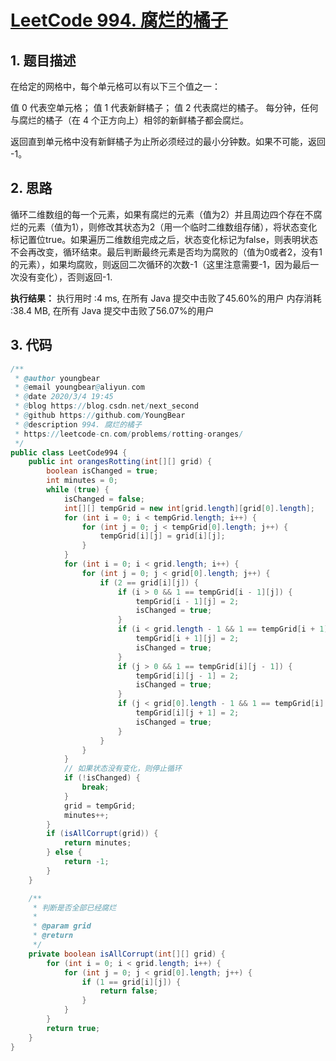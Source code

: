 # [LeetCode 994. 腐烂的橘子](https://leetcode-cn.com/problems/rotting-oranges/)

## 1. 题目描述

在给定的网格中，每个单元格可以有以下三个值之一：

值 0 代表空单元格；
值 1 代表新鲜橘子；
值 2 代表腐烂的橘子。
每分钟，任何与腐烂的橘子（在 4 个正方向上）相邻的新鲜橘子都会腐烂。

返回直到单元格中没有新鲜橘子为止所必须经过的最小分钟数。如果不可能，返回 -1。

## 2. 思路

循环二维数组的每一个元素，如果有腐烂的元素（值为2）并且周边四个存在不腐烂的元素（值为1），则修改其状态为2（用一个临时二维数组存储），将状态变化标记置位true。如果遍历二维数组完成之后，状态变化标记为false，则表明状态不会再改变，循环结束。最后判断最终元素是否均为腐败的（值为0或者2，没有1的元素），如果均腐败，则返回二次循环的次数-1（这里注意需要-1，因为最后一次没有变化），否则返回-1.

**执行结果：**
执行用时 :4 ms, 在所有 Java 提交中击败了45.60%的用户
内存消耗 :38.4 MB, 在所有 Java 提交中击败了56.07%的用户

## 3. 代码



```java
/**
 * @author youngbear
 * @email youngbear@aliyun.com
 * @date 2020/3/4 19:45
 * @blog https://blog.csdn.net/next_second
 * @github https://github.com/YoungBear
 * @description 994. 腐烂的橘子
 * https://leetcode-cn.com/problems/rotting-oranges/
 */
public class LeetCode994 {
    public int orangesRotting(int[][] grid) {
        boolean isChanged = true;
        int minutes = 0;
        while (true) {
            isChanged = false;
            int[][] tempGrid = new int[grid.length][grid[0].length];
            for (int i = 0; i < tempGrid.length; i++) {
                for (int j = 0; j < tempGrid[0].length; j++) {
                    tempGrid[i][j] = grid[i][j];
                }
            }
            for (int i = 0; i < grid.length; i++) {
                for (int j = 0; j < grid[0].length; j++) {
                    if (2 == grid[i][j]) {
                        if (i > 0 && 1 == tempGrid[i - 1][j]) {
                            tempGrid[i - 1][j] = 2;
                            isChanged = true;
                        }
                        if (i < grid.length - 1 && 1 == tempGrid[i + 1][j]) {
                            tempGrid[i + 1][j] = 2;
                            isChanged = true;
                        }
                        if (j > 0 && 1 == tempGrid[i][j - 1]) {
                            tempGrid[i][j - 1] = 2;
                            isChanged = true;
                        }
                        if (j < grid[0].length - 1 && 1 == tempGrid[i][j + 1]) {
                            tempGrid[i][j + 1] = 2;
                            isChanged = true;
                        }
                    }
                }
            }
            // 如果状态没有变化，则停止循环
            if (!isChanged) {
                break;
            }
            grid = tempGrid;
            minutes++;
        }
        if (isAllCorrupt(grid)) {
            return minutes;
        } else {
            return -1;
        }
    }

    /**
     * 判断是否全部已经腐烂
     *
     * @param grid
     * @return
     */
    private boolean isAllCorrupt(int[][] grid) {
        for (int i = 0; i < grid.length; i++) {
            for (int j = 0; j < grid[0].length; j++) {
                if (1 == grid[i][j]) {
                    return false;
                }
            }
        }
        return true;
    }
}
```


